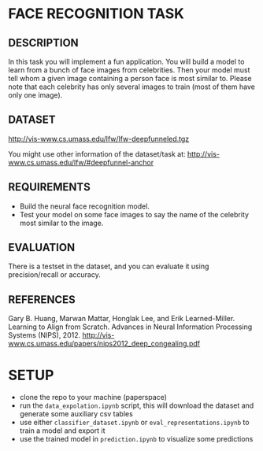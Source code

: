 # FACE RECOGNITION TASK

## DESCRIPTION
In  this  task  you  will  implement a  fun  application.
You  will  build  a  model  to learn from a bunch of face images from celebrities.
Then your model must tell whom a given image containing a person face is most similar to.
Please note that each celebrity has only several images to train (most of them have only one image).

## DATASET
http://vis-www.cs.umass.edu/lfw/lfw-deepfunneled.tgz

You might use other information of the dataset/task at:
http://vis-www.cs.umass.edu/lfw/#deepfunnel-anchor

## REQUIREMENTS
- Build the neural face recognition model.
- Test your model on some face images to say the name of the celebrity most similar to the image.

## EVALUATION
There is a testset in the dataset, and you can evaluate it using precision/recall or accuracy.


## REFERENCES
Gary B. Huang, Marwan Mattar, Honglak Lee, and Erik Learned-Miller.
Learning to Align from Scratch.
Advances in Neural Information Processing Systems (NIPS), 2012.
http://vis-www.cs.umass.edu/papers/nips2012_deep_congealing.pdf


# SETUP

- clone the repo to your machine (paperspace)
- run the `data_expolation.ipynb` script, this will download the dataset and
  generate some auxiliary csv tables
- use either `classifier_dataset.ipynb` or `eval_representations.ipynb`
  to train a model and export it
- use the trained model in `prediction.ipynb` to visualize some predictions
